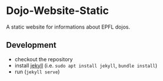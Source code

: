 # Dojo-Website-Static
A static website for informations about EPFL dojos.

## Development
* checkout the repository
* install [jekyll](https://jekyllrb.com/docs/installation/) (i.e. `sudo apt install jekyll`, `bundle install`)
* run (`jekyll serve`)
